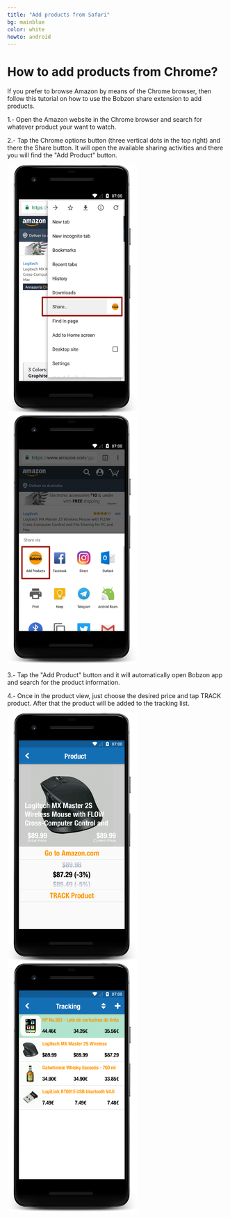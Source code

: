 ```yaml
---
title: "Add products from Safari"
bg: mainblue
color: white
howto: android
---
```


# How to add products from Chrome?

If you prefer to browse Amazon by means of the Chrome browser, then follow this tutorial on how to use the Bobzon share extension to add products.

1.- Open the Amazon website in the Chrome browser and search for whatever product your want to watch.

2.- Tap the Chrome options button (three vertical dots in the top right) and there the Share button. It will open the available sharing activities and there you will find the "Add Product" button.

<img src="/img/howto/android/chrome-share_framed.png" alt="" title="" width="300" />

<img src="/img/howto/android/add-from-chrome_framed.png" alt="" title="" width="300" />

3.- Tap the "Add Product" button and it will automatically open Bobzon app and search for the product information.

4.- Once in the product view, just choose the desired price and tap TRACK product. After that the product will be added to the tracking list.

<img src="/img/howto/android/product-view_framed.png" alt="" title="" width="300" />

<img src="/img/howto/android/tracking-view_framed.png" alt="" title="" width="300" />